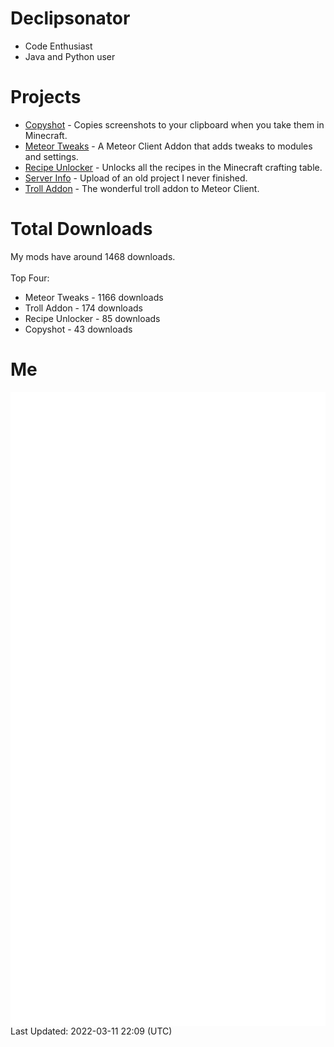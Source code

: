 # Declipsonator
- Code Enthusiast
- Java and Python user
# Projects
- [Copyshot](https://github.com/Declipsonator/Copyshot) - Copies screenshots to your clipboard when you take them in Minecraft.
- [Meteor Tweaks](https://github.com/Declipsonator/Meteor-Tweaks) - A Meteor Client Addon that adds tweaks to modules and settings.
- [Recipe Unlocker](https://github.com/Declipsonator/Recipe-Unlocker) - Unlocks all the recipes in the Minecraft crafting table.
- [Server Info](https://github.com/Declipsonator/Server-Info) - Upload of an old project I never finished.
- [Troll Addon](https://github.com/Declipsonator/Troll-Addon) - The wonderful troll addon to Meteor Client.


# Total Downloads
My mods have around 1468 downloads. \
\
Top Four:
- Meteor Tweaks - 1166 downloads  
- Troll Addon - 174 downloads  
- Recipe Unlocker - 85 downloads  
- Copyshot - 43 downloads  


# Me
<img align="center" src="/github-metrics.svg" alt="Metrics">
Last Updated: 2022-03-11 22:09 (UTC)
